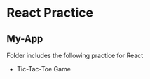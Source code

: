 # React Practice 


## My-App 
Folder includes the following practice for React

* Tic-Tac-Toe Game
